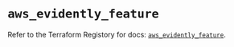 # `aws_evidently_feature`

Refer to the Terraform Registory for docs: [`aws_evidently_feature`](https://registry.terraform.io/providers/hashicorp/aws/5.9.0/docs/resources/evidently_feature).
